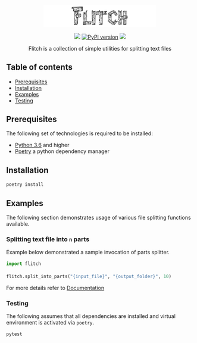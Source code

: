 <p align="center">
    <img width=60% src="https://github.com/aorumbayev/flitch/blob/master/misc/logo-min.png?raw=true" border="0" />
</p>

<p align="center">
 <a href="https://opensource.org/licenses/MIT"><img src="https://github.com/aorumbayev/flitch/workflows/CI/badge.svg?branch=dev"></a>
 <a href="https://badge.fury.io/py/flitch"><img src="https://badge.fury.io/py/flitch.svg" alt="PyPI version" height="18"></a>
 <a href="https://opensource.org/licenses/MIT"><img src="https://img.shields.io/badge/license-MIT-blue.svg"></a>
</p>

<p align="center">
  Flitch is a collection of simple utilities for splitting text files
</p>

## Table of contents

- [Prerequisites](#prerequisites)
- [Installation](#installation)
- [Examples](#examples)
- [Testing](#contributing)

## Prerequisites

The following set of technologies is required to be installed:

- [Python 3.6](https://www.python.org/downloads/release/python-360/) and higher
- [Poetry](https://python-poetry.org) a python dependency manager

## Installation

```bash
poetry install
```

## Examples

The following section demonstrates usage of various file splitting functions available.

### Splitting text file into `n` parts

Example below demonstrated a sample invocation of parts splitter.

```python
import flitch

flitch.split_into_parts("{input_file}", "{output_folder}", 10)
```

For more details refer to [Documentation]()

### Testing

The following assumes that all dependencies are installed and virtual environment is activated via `poetry`.

```bash
pytest
```
